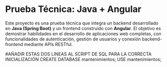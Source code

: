 # Prueba Técnica: Java + Angular

Este proyecto es una prueba técnica que integra un backend desarrollado en **Java (Spring Boot)** y un frontend construido con **Angular**. 
El objetivo es demostrar habilidades en el desarrollo de aplicaciones web completas, con funcionalidades de autenticación, gestión de usuarios y conexión backend-frontend mediante APIs RESTful.

#AÑADIR ESTAS DOS LINEAS AL SCRIPT DE SQL PARA LA CORRECTA INICIALIZACIÓN
CREATE DATABASE mantenimientos;
USE mantenimientos;
